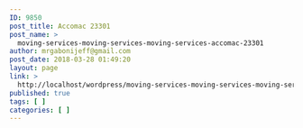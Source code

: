 ```yaml
---
ID: 9850
post_title: Accomac 23301
post_name: >
  moving-services-moving-services-moving-services-accomac-23301
author: mrgabonijeff@gmail.com
post_date: 2018-03-28 01:49:20
layout: page
link: >
  http://localhost/wordpress/moving-services-moving-services-moving-services-accomac-23301/
published: true
tags: [ ]
categories: [ ]
---
```

